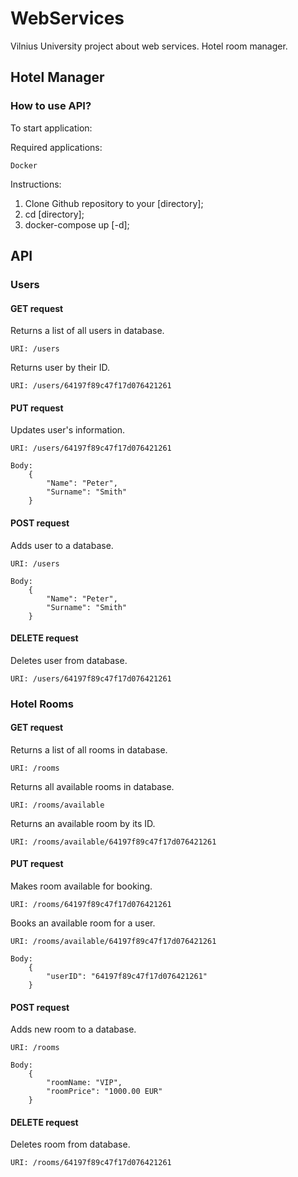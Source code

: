 # WebServices
Vilnius University project about web services. Hotel room manager.

## Hotel Manager
### How to use API?

To start application:

Required applications:
```
Docker
```

Instructions:
1. Clone Github repository to your [directory];
2. cd [directory];
3. docker-compose up [-d];

## API

### Users

#### GET request

Returns a list of all users in database.

```
URI: /users
```

Returns user by their ID.

```
URI: /users/64197f89c47f17d076421261
```

#### PUT request

Updates user's information.

```
URI: /users/64197f89c47f17d076421261

Body:
    {
        "Name": "Peter", 
        "Surname": "Smith" 
    }
```

#### POST request

Adds user to a database.

```
URI: /users

Body:
    {
        "Name": "Peter", 
        "Surname": "Smith" 
    }
```

#### DELETE request

Deletes user from database.

```
URI: /users/64197f89c47f17d076421261
```

### Hotel Rooms

#### GET request

Returns a list of all rooms in database.

```
URI: /rooms
```

Returns all available rooms in database.

```
URI: /rooms/available
```

Returns an available room by its ID.

```
URI: /rooms/available/64197f89c47f17d076421261
```

#### PUT request

Makes room available for booking.

```
URI: /rooms/64197f89c47f17d076421261
```

Books an available room for a user.

```
URI: /rooms/available/64197f89c47f17d076421261

Body:
    {
        "userID": "64197f89c47f17d076421261"
    }
```

#### POST request

Adds new room to a database.

```
URI: /rooms

Body:
    {
        "roomName: "VIP", 
        "roomPrice": "1000.00 EUR" 
    }
```

#### DELETE request

Deletes room from database.

```
URI: /rooms/64197f89c47f17d076421261
```